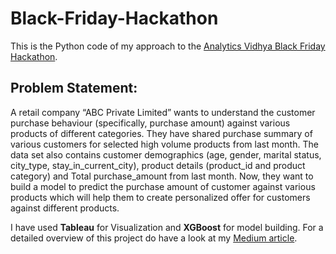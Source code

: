 # Black-Friday-Hackathon
This is the Python code of my approach to the [Analytics Vidhya Black Friday Hackathon](https://datahack.analyticsvidhya.com/contest/black-friday/).

## Problem Statement:
A retail company “ABC Private Limited” wants to understand the customer purchase behaviour (specifically, purchase amount) against various products of different categories. They have shared purchase summary of various customers for selected high volume products from last month. The data set also contains customer demographics (age, gender, marital status, city_type, stay_in_current_city), product details (product_id and product category) and Total purchase_amount from last month. Now, they want to build a model to predict the purchase amount of customer against various products which will help them to create personalized offer for customers against different products.

I have  used **Tableau** for Visualization and **XGBoost** for model building. For a detailed overview of this project do have a look at my [Medium article](https://medium.com/@starnlm.abcd/black-friday-a-detailed-analysis-prediction-using-visualization-and-xgboost-6f5fe4eb7622).

